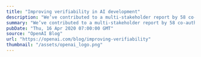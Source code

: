 ```yaml
---
title: "Improving verifiability in AI development"
description: "We’ve contributed to a multi-stakeholder report by 58 co-authors at 30 organizations, including the Centre for the Future of Intelligence, Mila, Schwartz Reisman Institute for Technology and Society, Center for Advanced Study in the Behavioral Sciences, and Center for Security and Emerging Technologies. This report describes 10 mechanisms to improve the verifiability of claims made about AI systems. Developers can use these tools to provide evidence that AI systems are safe, secure, fair, or privacy-preserving. Users, policymakers, and civil society can use these tools to evaluate AI development processes."
summary: "We’ve contributed to a multi-stakeholder report by 58 co-authors at 30 organizations, including the Centre for the Future of Intelligence, Mila, Schwartz Reisman Institute for Technology and Society, Center for Advanced Study in the Behavioral Sciences, and Center for Security and Emerging Technologies. This report describes 10 mechanisms to improve the verifiability of claims made about AI systems. Developers can use these tools to provide evidence that AI systems are safe, secure, fair, or privacy-preserving. Users, policymakers, and civil society can use these tools to evaluate AI development processes."
pubDate: "Thu, 16 Apr 2020 07:00:00 GMT"
source: "OpenAI Blog"
url: "https://openai.com/blog/improving-verifiability"
thumbnail: "/assets/openai_logo.png"
---
```


